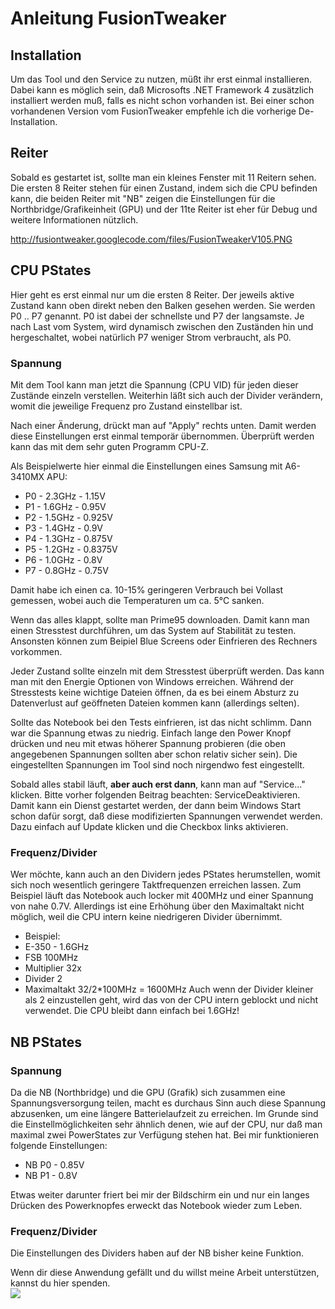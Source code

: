 # Anleitung FusionTweaker #
## Installation ##
Um das Tool und den Service zu nutzen, müßt ihr erst einmal installieren. Dabei kann es möglich sein, daß Microsofts .NET Framework 4 zusätzlich installiert werden muß, falls es nicht schon vorhanden ist.
Bei einer schon vorhandenen Version vom FusionTweaker empfehle ich die vorherige De-Installation.

## Reiter ##
Sobald es gestartet ist, sollte man ein kleines Fenster mit 11 Reitern sehen. Die ersten 8 Reiter stehen für einen Zustand, indem sich die CPU befinden kann, die beiden Reiter mit "NB" zeigen die Einstellungen für die Northbridge/Grafikeinheit (GPU) und der 11te Reiter ist eher für Debug und weitere Informationen nützlich.

http://fusiontweaker.googlecode.com/files/FusionTweakerV105.PNG

## CPU PStates ##
Hier geht es erst einmal nur um die ersten 8 Reiter.
Der jeweils aktive Zustand kann oben direkt neben den Balken gesehen werden. Sie werden P0 .. P7 genannt. P0 ist dabei der schnellste und P7 der langsamste. Je nach Last vom System, wird dynamisch zwischen den Zuständen hin und hergeschaltet, wobei natürlich P7 weniger Strom verbraucht, als P0.

### Spannung ###
Mit dem Tool kann man jetzt die Spannung (CPU VID) für jeden dieser Zustände einzeln verstellen. Weiterhin läßt sich auch der Divider verändern, womit die jeweilige Frequenz pro Zustand einstellbar ist.

Nach einer Änderung, drückt man auf "Apply" rechts unten. Damit werden diese Einstellungen erst einmal temporär übernommen. Überprüft werden kann das mit dem sehr guten Programm CPU-Z.

Als Beispielwerte hier einmal die Einstellungen eines Samsung mit A6-3410MX APU:
  * P0 - 2.3GHz - 1.15V
  * P1 - 1.6GHz - 0.95V
  * P2 - 1.5GHz - 0.925V
  * P3 - 1.4GHz - 0.9V
  * P4 - 1.3GHz - 0.875V
  * P5 - 1.2GHz - 0.8375V
  * P6 - 1.0GHz - 0.8V
  * P7 - 0.8GHz - 0.75V

Damit habe ich einen ca. 10-15% geringeren Verbrauch bei Vollast gemessen, wobei auch die Temperaturen um ca. 5°C sanken.

Wenn das alles klappt, sollte man Prime95 downloaden. Damit kann man einen Stresstest durchführen, um das System auf Stabilität zu testen. Ansonsten können zum Beipiel Blue Screens oder Einfrieren des Rechners vorkommen.

Jeder Zustand sollte einzeln mit dem Stresstest überprüft werden. Das kann man mit den Energie Optionen von Windows erreichen. Während der Stresstests keine wichtige Dateien öffnen, da es bei einem Absturz zu Datenverlust auf geöffneten Dateien kommen kann (allerdings selten).

Sollte das Notebook bei den Tests einfrieren, ist das nicht schlimm. Dann war die Spannung etwas zu niedrig. Einfach lange den Power Knopf drücken und neu mit etwas höherer Spannung probieren (die oben angegebenen Spannungen sollten aber schon relativ sicher sein). Die eingestellten Spannungen im Tool sind noch nirgendwo fest eingestellt.

Sobald alles stabil läuft, **aber auch erst dann**, kann man auf "Service..." klicken. Bitte vorher folgenden Beitrag beachten: ServiceDeaktivieren. Damit kann ein Dienst gestartet werden, der dann beim Windows Start schon dafür sorgt, daß diese modifizierten Spannungen verwendet werden. Dazu einfach auf Update klicken und die Checkbox links aktivieren.

### Frequenz/Divider ###
Wer möchte, kann auch an den Dividern jedes PStates herumstellen, womit sich noch wesentlich geringere Taktfrequenzen erreichen lassen. Zum Beispiel läuft das Notebook auch locker mit 400MHz und einer Spannung von nahe 0.7V. Allerdings ist eine Erhöhung über den Maximaltakt nicht möglich, weil die CPU intern keine niedrigeren Divider übernimmt.
  * Beispiel:
  * E-350 - 1.6GHz
  * FSB 100MHz
  * Multiplier 32x
  * Divider 2
  * Maximaltakt 32/2\*100MHz = 1600MHz
Auch wenn der Divider kleiner als 2 einzustellen geht, wird das von der CPU intern geblockt und nicht verwendet. Die CPU bleibt dann einfach bei 1.6GHz!

## NB PStates ##

### Spannung ###
Da die NB (Northbridge) und die GPU (Grafik) sich zusammen eine Spannungsversorgung teilen, macht es durchaus Sinn auch diese Spannung abzusenken, um eine längere Batterielaufzeit zu erreichen.
Im Grunde sind die Einstellmöglichkeiten sehr ähnlich denen, wie auf der CPU, nur daß man maximal zwei PowerStates zur Verfügung stehen hat.
Bei mir funktionieren folgende Einstellungen:
  * NB P0 - 0.85V
  * NB P1 - 0.8V

Etwas weiter darunter friert bei mir der Bildschirm ein und nur ein langes Drücken des Powerknopfes erweckt das Notebook wieder zum Leben.

### Frequenz/Divider ###
Die Einstellungen des Dividers haben auf der NB bisher keine Funktion.

Wenn dir diese Anwendung gefällt und du willst meine Arbeit unterstützen, kannst du hier spenden.<br>
<a href='https://www.paypal.com/cgi-bin/webscr?cmd=_s-xclick&hosted_button_id=MXVAJLM9ABXC4'><img src='https://www.paypal.com/en_US/i/btn/btn_donateCC_LG.gif' /></a>